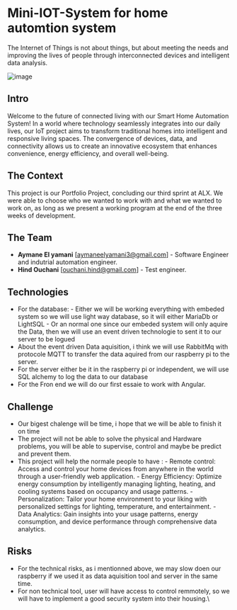 # Mini-IOT-System for home automtion system
The Internet of Things is not about things, but about meeting the needs and improving the lives of people through interconnected devices and intelligent data analysis.

![image](https://github.com/Ayatollah-blip/Mini-IOT-System/assets/55857049/de5508ad-c602-41f5-8291-8247714d2215)

## Intro
Welcome to the future of connected living with our Smart Home Automation System! In a world where technology seamlessly integrates into our daily lives, our IoT project aims to transform traditional homes into intelligent and responsive living spaces. The convergence of devices, data, and connectivity allows us to create an innovative ecosystem that enhances convenience, energy efficiency, and overall well-being.

## The Context
This project is our Portfolio Project, concluding our third sprint at ALX. We were able to choose who we wanted to work with and what we wanted to work on, as long as we present a working program at the end of the three weeks of development.

## The Team
* **Aymane El yamani** [aymaneelyamani3@gmail.com] - Software Engineer and indutrial automation engineer.
* **Hind Ouchani** [ouchani.hind@gmail.com] - Test engineer.

## Technologies
  * For the database:
            -  Either we will be working everything with embeded system so we will use light way database, so it will either MariaDb or LightSQL
            -  Or an normal one since our embeded system will only aquire the Data, then we will use an event driven technologie to sent it to our server to be logued
  * About the event driven Data aquisition, i think we will use RabbitMq with protocole MQTT to transfer the data aquired from our raspberry pi to the server.
  * For the server either be it in the raspberry pi or independent, we will use SQL alchemy to log the data to our database
  * For the Fron end we will do our first essaie to work with Angular.
## Challenge
  * Our bigest chalenge will be time, i hope that we will be able to finish it on time
  * The project will not be able to solve the physical and Hardware problems, you will be able to supervise, control and maybe be predict and prevent them.
  * This project will help the normale people to have :
           - Remote control:  Access and control your home devices from anywhere in the world through a user-friendly web application.
           - Energy Efficiency: Optimize energy consumption by intelligently managing lighting, heating, and cooling systems based on occupancy and usage patterns.
           - Personalization: Tailor your home environment to your liking with personalized settings for lighting, temperature, and entertainment.
           - Data Analytics: Gain insights into your usage patterns, energy consumption, and device performance through comprehensive data analytics.
 ## Risks
   * For the technical risks, as i mentionned above, we may slow doen our raspberry if we used it as data aquisition tool and server in the same time.
   * For non technical tool, user will have access to control remmotely, so we will have to implement a good security system into their housing.\
 
